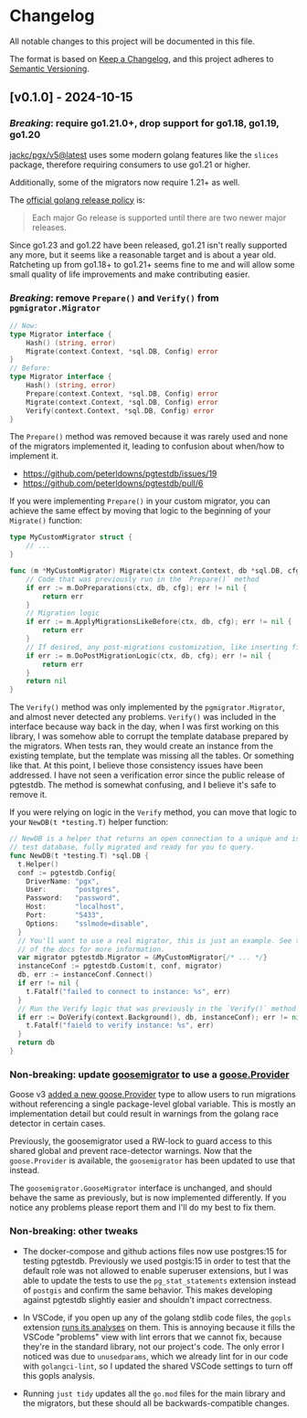 # Changelog

All notable changes to this project will be documented in this file.

The format is based on [Keep a Changelog](https://keepachangelog.com/en/1.1.0/),
and this project adheres to [Semantic Versioning](https://semver.org/spec/v2.0.0.html).

<!-- 
### Added
### Fixed
### Changed
### Deprecated
### Removed
### Security
-->

## [v0.1.0] - 2024-10-15

### *Breaking*: require go1.21.0+, drop support for go1.18, go1.19, go1.20

[jackc/pgx/v5@latest](https://github.com/jackc/pgx/) uses some modern golang features
like the `slices` package, therefore requiring consumers to use go1.21 or higher.

Additionally, some of the migrators now require 1.21+ as well.

The [official golang release policy](https://go.dev/doc/devel/release#policy) is:

> Each major Go release is supported until there are two newer major releases.

Since go1.23 and go1.22 have been released, go1.21 isn't really supported any
more, but it seems like a reasonable target and is about a year old. Ratcheting
up from go1.18+ to go1.21+ seems fine to me and will allow some small quality of
life improvements and make contributing easier.

### *Breaking*: remove `Prepare()` and `Verify()` from `pgmigrator.Migrator`

```go
// Now:
type Migrator interface {
	Hash() (string, error)
	Migrate(context.Context, *sql.DB, Config) error
}
// Before:
type Migrator interface {
    Hash() (string, error)
    Prepare(context.Context, *sql.DB, Config) error
    Migrate(context.Context, *sql.DB, Config) error
    Verify(context.Context, *sql.DB, Config) error
}
```

The `Prepare()` method was removed because it was rarely used and none of the
migrators implemented it, leading to confusion about when/how to implement it.

- https://github.com/peterldowns/pgtestdb/issues/19
- https://github.com/peterldowns/pgtestdb/pull/6


If you were implementing `Prepare()` in your custom migrator, you can achieve the same
effect by moving that logic to the beginning of your `Migrate()` function:

```go
type MyCustomMigrator struct {
    // ...
}

func (m *MyCustomMigrator) Migrate(ctx context.Context, db *sql.DB, cfg Config) error {
    // Code that was previously run in the `Prepare()` method
    if err := m.DoPreparations(ctx, db, cfg); err != nil {
        return err
    }
    // Migration logic
    if err := m.ApplyMigrationsLikeBefore(ctx, db, cfg); err != nil {
        return err
    }
    // If desired, any post-migrations customization, like inserting fixture data
    if err := m.DoPostMigrationLogic(ctx, db, cfg); err != nil {
        return err
    }
    return nil
}
```

The `Verify()` method was only implemented by the `pgmigrator.Migrator`, and
almost never detected any problems. `Verify()` was included in the interface
because way back in the day, when I was first working on this library, I was
somehow able to corrupt the template database prepared by the migrators.  When
tests ran, they would create an instance from the existing template, but the
template was missing all the tables. Or something like that. At this point, I
believe those consistency issues have been addressed.  I have not seen a
verification error since the public release of pgtestdb. The method is somewhat
confusing, and I believe it's safe to remove it.

If you were relying on logic in the `Verify` method, you can move that logic to
your `NewDB(t *testing.T)` helper function:

```go
// NewDB is a helper that returns an open connection to a unique and isolated
// test database, fully migrated and ready for you to query.
func NewDB(t *testing.T) *sql.DB {
  t.Helper()
  conf := pgtestdb.Config{
    DriverName: "pgx",
    User:       "postgres",
    Password:   "password",
    Host:       "localhost",
    Port:       "5433",
    Options:    "sslmode=disable",
  }
  // You'll want to use a real migrator, this is just an example. See the rest
  // of the docs for more information.
  var migrator pgtestdb.Migrator = &MyCustomMigrator{/* ... */}
  instanceConf := pgtestdb.Custom(t, conf, migrator)
  db, err := instanceConf.Connect()
  if err != nil {
    t.Fatalf("failed to connect to instance: %s", err)
  }
  // Run the Verify logic that was previously in the `Verify()` method of `MyCustomMigrator`
  if err := DoVerify(context.Background(), db, instanceConf); err != nil {
    t.Fatalf("faield to verify instance: %s", err)
  }
  return db
}
```

### Non-breaking: update [goosemigrator](/migrators/goosemigrator/) to use a [goose.Provider](https://pressly.github.io/goose/documentation/provider/)

Goose v3 [added a new goose.Provider](https://pressly.github.io/goose/blog/2023/goose-provider/) type to allow
users to run migrations without referencing a single package-level global variable. This is mostly an implementation
detail but could result in warnings from the golang race detector in certain cases.

Previously, the goosemigrator used a RW-lock to guard access to this shared
global and prevent race-detector warnings. Now that the `goose.Provider` is
available, the `goosemigrator` has been updated to use that instead.

The `goosemigrator.GooseMigrator` interface is unchanged, and should behave the
same as previously, but is now implemented differently. If you notice any
problems please report them and I'll do my best to fix them.

### Non-breaking: other tweaks

- The docker-compose and github actions files now use postgres:15 for testing
  pgtestdb. Previously we used postgis:15 in order to test that the default role
  was not allowed to enable superuser extensions, but I was able to update the
  tests to use the `pg_stat_statements` extension instead of `postgis` and confirm
  the same behavior. This makes developing against pgtestdb slightly easier and
  shouldn't impact correctness.

- In VSCode, if you open up any of the golang stdlib code files, the `gopls` extension
  [runs its analyses](https://github.com/golang/tools/blob/master/gopls/doc/analyzers.md) on them.
  This is annoying because it fills the VSCode "problems" view with lint errors that we cannot fix,
  because they're in the standard library, not our project's code. The only error I noticed was
  due to `unusedparams`, which we already lint for in our code with `golangci-lint`, so I updated
  the shared VSCode settings to turn off this gopls analysis.

 - Running `just tidy` updates all the `go.mod` files for the main library and
   the migrators, but these should all be backwards-compatible changes. 